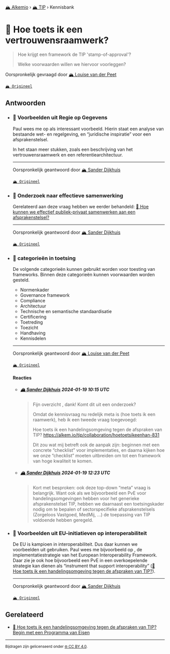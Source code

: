 [🏔️ Alkemio](https://welcome.alkem.io/) › [🏔️ TIP](https://alkem.io/tip/dashboard) › Kennisbank
# 📄 Hoe toets ik een vertrouwensraamwerk?
>Hoe krijgt een framework de TIP 'stamp-of-approval'?
>
>Welke voorwaarden willen we hiervoor voorleggen?

Oorspronkelijk gevraagd door [🏔️ Louise van der Peet](https://alkem.io/user/louise-vanderpeet-3887)

[`🏔️ Origineel`](https://alkem.io/tip/collaboration/tiptoetsingskader-3432)

## Antwoorden
- ### <a id="voorbeeldenuitregi-1725"></a> 📌 Voorbeelden uit Regie op Gegevens
  Paul wees me op  als interessant voorbeeld. Hierin staat een analyse van bestaande wet- en regelgeving, en “juridische inspiratie” voor een afsprakenstelsel.
  
  In het  staan meer stukken, zoals een beschrijving van het vertrouwensraamwerk en een referentiearchitectuur.

  ***
  Oorspronkelijk geantwoord door [🏔️ Sander Dijkhuis](https://alkem.io/tip/collaboration/tiptoetsingskader-3432/posts/voorbeeldenuitregi-1725)

  [`🏔️ Origineel`](https://alkem.io/tip/collaboration/tiptoetsingskader-3432/posts/voorbeeldenuitregi-1725)

- ### <a id="onderzoeknaareffec-8525"></a> 📌 Onderzoek naar effectieve samenwerking
  Gerelateerd aan deze vraag hebben we eerder behandeld: [📄 Hoe kunnen we effectief publiek-privaat samenwerken aan een afsprakenstelsel?](hoekunnenweeffect-1138.md)

  ***
  Oorspronkelijk geantwoord door [🏔️ Sander Dijkhuis](https://alkem.io/tip/collaboration/tiptoetsingskader-3432/posts/onderzoeknaareffec-8525)

  [`🏔️ Origineel`](https://alkem.io/tip/collaboration/tiptoetsingskader-3432/posts/onderzoeknaareffec-8525)

- ### <a id="categorieenintoets-6290"></a> 📌 categorieën in toetsing
  De volgende categorieën kunnen gebruikt worden voor toesting van frameworks. Binnen deze categorieën kunnen voorwaarden worden gesteld.
  
  *   Normenkader
  *   Governance framework
  *   Compliance
  *   Architectuur
  *   Technische en semantische standaardisatie
  *   Certificering
  *   Toetreding
  *   Toezicht
  *   Handhaving
  *   Kennisdelen

  ***
  Oorspronkelijk geantwoord door [🏔️ Louise van der Peet](https://alkem.io/tip/collaboration/tiptoetsingskader-3432/posts/categorieenintoets-6290)

  [`🏔️ Origineel`](https://alkem.io/tip/collaboration/tiptoetsingskader-3432/posts/categorieenintoets-6290)

  #### Reacties
    - ##### [🏔️ Sander Dijkhuis](https://alkem.io/user/sander-dijkhuis-3912) 2024-01-19 10:15 UTC
      >Fijn overzicht , dank! Komt dit uit een onderzoek?
      >
      >Omdat de kennisvraag nu redelijk meta is (hoe toets ik een raamwerk), heb ik een tweede vraag toegevoegd:
      >
      >Hoe toets ik een handelingsomgeving tegen de afspraken van TIP?
      >https://alkem.io/tip/collaboration/hoetoetsikeenhan-831
      >
      >Dit zou wat mij betreft ook de aanpak zijn: beginnen met een concrete “checklist” voor implementaties, en daarna kijken hoe we onze “checklist” moeten uitbreiden om tot een framework van hoge kwaliteit te komen.
    - ##### [🏔️ Sander Dijkhuis](https://alkem.io/user/sander-dijkhuis-3912) 2024-01-19 12:23 UTC
      >Kort met  besproken: ook deze top-down “meta” vraag is belangrijk. Want ook als we bijvoorbeeld een PvE voor handelingsomgevingen hebben voor het generieke afsprakenstelsel TIP, hebben we daarnaast een toetsingskader nodig om te bepalen of sectorspecifieke afsprakenstelsels (Zorgeloos Vastgoed, MedMij, …) de toepassing van TIP voldoende hebben geregeld.
- ### <a id="voorbeeldenuiteu-i-7828"></a> 📌 Voorbeelden uit EU-initiatieven op interoperabiliteit
  De EU is kampioen in interoperabiliteit. Dus daar kunnen we voorbeelden uit gebruiken. Paul wees me bijvoorbeeld op , de implementatiestrategie van het European Interoperability Framework. Daar zie je ook hoe bijvoorbeeld een PvE in een overkoepelende strategie kan dienen als “instrument that support interoperability” ([📄 Hoe toets ik een handelingsomgeving tegen de afspraken van TIP?](hoetoetsikeenhan-831.md)).

  ***
  Oorspronkelijk geantwoord door [🏔️ Sander Dijkhuis](https://alkem.io/tip/collaboration/tiptoetsingskader-3432/posts/voorbeeldenuiteu-i-7828)

  [`🏔️ Origineel`](https://alkem.io/tip/collaboration/tiptoetsingskader-3432/posts/voorbeeldenuiteu-i-7828)

## Gerelateerd
- [📌 Hoe toets ik een handelingsomgeving tegen de afspraken van TIP? Begin met een Programma van Eisen](hoetoetsikeenhan-831.md#beginmeteenprogra-2384)
* * *
<small>Bijdragen zijn gelicenseerd onder [🌐 CC BY 4.0](https://creativecommons.org/licenses/by/4.0/deed.nl).</small>
